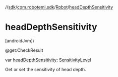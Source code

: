 //[sdk](../../../index.md)/[com.robotemi.sdk](../index.md)/[Robot](index.md)/[headDepthSensitivity](head-depth-sensitivity.md)

# headDepthSensitivity

[androidJvm]\

@get:CheckResult

var [headDepthSensitivity](head-depth-sensitivity.md): [SensitivityLevel](../../com.robotemi.sdk.constants/-sensitivity-level/index.md)

Get or set the sensitivity of head depth.
